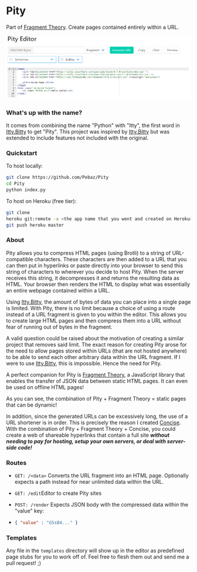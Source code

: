# Pity
Part of [Fragment Theory]().  Create pages contained entirely within a URL.

<img src=misc/EditorScreenshot.png />

### What's up with the name?

It comes from combining the name "Python" with "Itty", the first word in [Itty.Bitty](https://github.com/alcor/itty-bitty) to get "Pity".  This project was inspired by [Itty.Bitty](https://github.com/alcor/itty-bitty) but was extended to include features not included with the original.

### Quickstart

To host locally:

```bash
git clone https://github.com/Pebaz/Pity
cd Pity
python index.py
```

To host on Heroku (free tier):

```bash
git clone 
heroku git:remote -a <the app name that you went and created on Heroku>
git push heroku master
```

### About

Pity allows you to compress HTML pages (using Brotli) to a string of URL-compatible characters.  These characters are then added to a URL that you can then put in hyperlinks or paste directly into your browser to send this string of characters to wherever you decide to host Pity.  When the server receives this string, it decompresses it and returns the resulting data as HTML.  Your browser then renders the HTML to display what was essentially an entire webpage contained within a URL.

Using [Itty.Bitty](https://github.com/alcor/itty-bitty), the amount of bytes of data you can place into a single page is limited.  With Pity, there is no limit because a choice of using a route instead of a URL fragment is given to you within the editor.  This allows you to create large HTML pages and then compress them into a URL without fear of running out of bytes in the fragment.

A valid question could be raised about the motivation of creating a similar project that removes said limit.  The exact reason for creating Pity arose for the need to allow pages stored within URLs (that are not hosted anywhere) to be able to send each other arbitrary data within the URL fragment.  If I were to use [Itty.Bitty](https://github.com/alcor/itty-bitty), this is impossible.  Hence the need for Pity.

A perfect companion for Pity is [Fragment Theory](https://github.com/Pebaz/FragmentTheory), a JavaScript library that enables the transfer of JSON data between static HTML pages.  It can even be used on offline HTML pages!

As you can see, the combination of Pity + Fragment Theory = static pages that can be dynamic!

In addition, since the generated URLs can be excessively long, the use of a URL shortener is in order.  This is precisely the reason I created [Concise](https://github.com/Pebaz/Concise).  With the combination of Pity + Fragment Theory + Concise, you could create a web of shareable hyperlinks that contain a full site ***without needing to pay for hosting, setup your own servers, or deal with server-side code!***

### Routes

* `GET: /<data>` Converts the URL fragment into an HTML page. Optionally expects a path instead for near unlimited data within the URL.

* `GET: /edit`Editor to create Pity sites

* `POST: /render` Expects JSON body with the compressed data within the "value" key:

* ```json
  { "value" : "G5sB4..." }
  ```

### Templates

Any file in the `templates` directory will show up in the editor as predefined page stubs for you to work off of.  Feel free to flesh them out and send me a pull request!  ;)